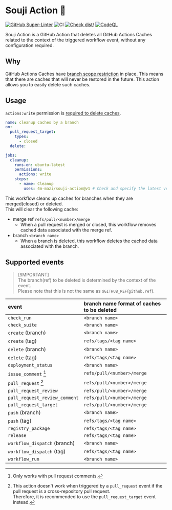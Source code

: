 # Souji Action 🧹

[![GitHub Super-Linter](https://github.com/4m-mazi/souji-action/actions/workflows/linter.yml/badge.svg)](https://github.com/super-linter/super-linter)
![CI](https://github.com/4m-mazi/souji-action/actions/workflows/ci.yml/badge.svg)
[![Check dist/](https://github.com/4m-mazi/souji-action/actions/workflows/check-dist.yml/badge.svg)](https://github.com/actions/4m-mazi/souji-action/actions/workflows/check-dist.yml)
[![CodeQL](https://github.com/4m-mazi/souji-action/actions/workflows/codeql-analysis.yml/badge.svg)](https://github.com/4m-mazi/souji-action/actions/workflows/codeql-analysis.yml)

Souji Action is a GitHub Action that deletes all GitHub Actions Caches related
to the context of the triggered workflow event, without any configuration
required.

## Why

GitHub Actions Caches have
[branch scope restriction](https://docs.github.com/en/actions/using-workflows/caching-dependencies-to-speed-up-workflows#restrictions-for-accessing-a-cache)
in place. This means that there are caches that will never be restored in the
future. This action allows you to easily delete such caches.

## Usage

`actions:write` permission is
[required to delete caches](https://docs.github.com/en/rest/actions/cache?apiVersion=2022-11-28#delete-a-github-actions-cache-for-a-repository-using-a-cache-id).

```yml
name: cleanup caches by a branch
on:
  pull_request_target:
    types:
      - closed
  delete:

jobs:
  cleanup:
    runs-on: ubuntu-latest
    permissions:
      actions: write
    steps:
      - name: Cleanup
        uses: 4m-mazi/souji-action@v1 # Check and specify the latest version
```

This workflow cleans up caches for branches when they are merged(closed) or
deleted. \
This will clear the following cache:

- merge ref `refs/pull/<number>/merge`
  - When a pull request is merged or closed, this workflow removes cached data
    associated with the merge ref.
- branch `<branch name>`
  - When a branch is deleted, this workflow deletes the cached data associated
    with the branch.

## Supported events

> [!IMPORTANT]\
> The branch(ref) to be deleted is determined by the context of the event.\
> Please note that this is not the same as `$GITHUB_REF`(`github.ref`).

| event                         | branch name format of caches to be deleted |
| :---------------------------- | :----------------------------------------- |
| `check_run`                   | `<branch name>`                            |
| `check_suite`                 | `<branch name>`                            |
| `create` (branch)             | `<branch name>`                            |
| `create` (tag)                | `refs/tags/<tag name>`                     |
| `delete` (branch)             | `<branch name>`                            |
| `delete` (tag)                | `refs/tags/<tag name>`                     |
| `deployment_status`           | `<branch name>`                            |
| `issue_comment` [^1]          | `refs/pull/<number>/merge`                 |
| `pull_request` [^2]           | `refs/pull/<number>/merge`                 |
| `pull_request_review`         | `refs/pull/<number>/merge`                 |
| `pull_request_review_comment` | `refs/pull/<number>/merge`                 |
| `pull_request_target`         | `refs/pull/<number>/merge`                 |
| `push` (branch)               | `<branch name>`                            |
| `push` (tag)                  | `refs/tags/<tag name>`                     |
| `registry_package`            | `refs/tags/<tag name>`                     |
| `release`                     | `refs/tags/<tag name>`                     |
| `workflow_dispatch` (branch)  | `<branch name>`                            |
| `workflow_dispatch` (tag)     | `refs/tags/<tag name>`                     |
| `workflow_run`                | `<branch name>`                            |

[^1]: Only works with pull request comments.
[^2]:
    This action doesn't work when triggered by a `pull_request` event if the
    pull request is a cross-repository pull request.\
    Therefore, it is recommended to use the `pull_request_target` event instead.
